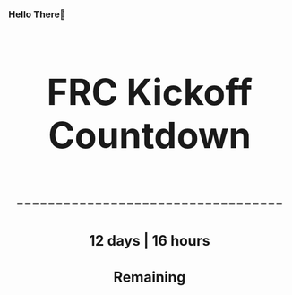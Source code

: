 ### Hello There👋

<!---START-TIMER--->
<h3 align='center' style='font-size: 64px;'>FRC Kickoff Countdown</h3>
<h3 align='center' style='font-size: 30px;'>----------------------------------</h3>
<h3 align='center' style='font-size: 25px;'>12 days | 16 hours</h3>
<h3 align='center' style='font-size: 25px;'>Remaining</h3>
<!---END-TIMER--->
